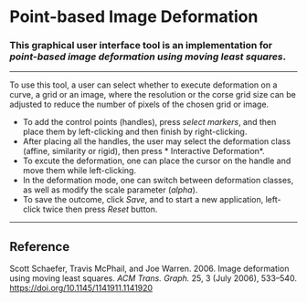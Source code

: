 # Point-based Image Deformation

### This graphical user interface tool is an implementation for *point-based image deformation using moving least squares*. 
---
To use this tool, a user can select whether to execute deformation on a curve, a grid or an image, where the resolution or the corse grid size can be adjusted to reduce the number of pixels of the chosen grid or image. 
- To add the control points (handles), press *select markers*, and then place them by left-clicking and then finish by right-clicking.
- After placing all the handles, the user may select the deformation class (affine, similarity or rigid), then press * Interactive Deformation*.
- To excute the deformation, one can place the cursor on the handle and move them while left-clicking. 
- In the deformation mode, one can switch between deformation classes, as well as modify the scale parameter (*alpha*). 
- To save the outcome, click *Save*, and to start a new application, left-click twice then press *Reset* button.

---
## Reference

Scott Schaefer, Travis McPhail, and Joe Warren. 2006. Image deformation using moving least squares. <i>ACM Trans. Graph.</i> 25, 3 (July 2006), 533–540. https://doi.org/10.1145/1141911.1141920
